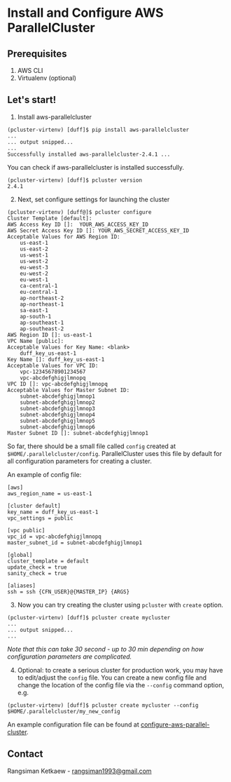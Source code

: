 # Install and Configure AWS ParallelCluster

## Prerequisites

1. AWS CLI
2. Virtualenv (optional)

## Let's start!

1. Install aws-parallelcluster

```
(pcluster-virtenv) [duff]$ pip install aws-parallelcluster
...
... output snipped...
...
Successfully installed aws-parallelcluster-2.4.1 ...
```

You can check if aws-parallelcluster is installed successfully.

```
(pcluster-virtenv) [duff]$ pcluster version
2.4.1
```

2. Next, set configure settings for launching the cluster

```
(pcluster-virtenv) [duff@]$ pcluster configure
Cluster Template [default]:
AWS Access Key ID []:  YOUR_AWS_ACCESS_KEY_ID
AWS Secret Access Key ID []: YOUR_AWS_SECRET_ACCESS_KEY_ID
Acceptable Values for AWS Region ID:
    us-east-1
    us-east-2
    us-west-1
    us-west-2
    eu-west-3
    eu-west-2
    eu-west-1
    ca-central-1
    eu-central-1
    ap-northeast-2
    ap-northeast-1
    sa-east-1
    ap-south-1
    ap-southeast-1
    ap-southeast-2
AWS Region ID []: us-east-1
VPC Name [public]:
Acceptable Values for Key Name: <blank>
    duff_key_us-east-1
Key Name []: duff_key_us-east-1
Acceptable Values for VPC ID:
    vpc-12345678901234567
    vpc-abcdefghigjlmnopq
VPC ID []: vpc-abcdefghigjlmnopq
Acceptable Values for Master Subnet ID:
    subnet-abcdefghigjlmnop1
    subnet-abcdefghigjlmnop2
    subnet-abcdefghigjlmnop3
    subnet-abcdefghigjlmnop4
    subnet-abcdefghigjlmnop5
    subnet-abcdefghigjlmnop6
Master Subnet ID []: subnet-abcdefghigjlmnop1
```

So far, there should be a small file called `config` created at `$HOME/.parallelcluster/config`. ParallelCluster uses this file by default for all configuration parameters for creating a cluster.

An example of config file:

```
[aws]
aws_region_name = us-east-1

[cluster default]
key_name = duff_key_us-east-1
vpc_settings = public

[vpc public]
vpc_id = vpc-abcdefghigjlmnopq
master_subnet_id = subnet-abcdefghigjlmnop1

[global]
cluster_template = default
update_check = true
sanity_check = true

[aliases]
ssh = ssh {CFN_USER}@{MASTER_IP} {ARGS}
```

3. Now you can try creating the cluster using `pcluster` with `create` option.

```
(pcluster-virtenv) [duff]$ pcluster create mycluster
...
... output snipped...
...
```

*Note that this can take 30 second - up to 30 min depending on how configuration parameters are complicated.*

4. Optional: to create a serious cluster for production work, you may have to edit/adjust the `config` file. You can create a new config file and change the location of the config file via the `--config` command option, e.g.

```
(pcluster-virtenv) [duff]$ pcluster create mycluster --config $HOME/.parallelcluster/my_new_config
```

An example configuration file can be found at [configure-aws-parallel-cluster](configure-aws-parallel-cluster.md).

## Contact

Rangsiman Ketkaew - rangsiman1993@gmail.com

